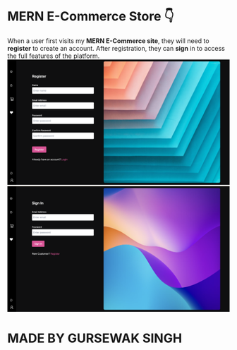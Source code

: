 # MERN E-Commerce Store 👇

When a user first visits my <b>MERN E-Commerce site</b>, they will need to <b>register</b> to create an account. After registration, they can <b>sign</b> in to access the full features of the platform.
<img src="/images/register.png">
<img src="/images/signin.png">


# MADE BY GURSEWAK SINGH
